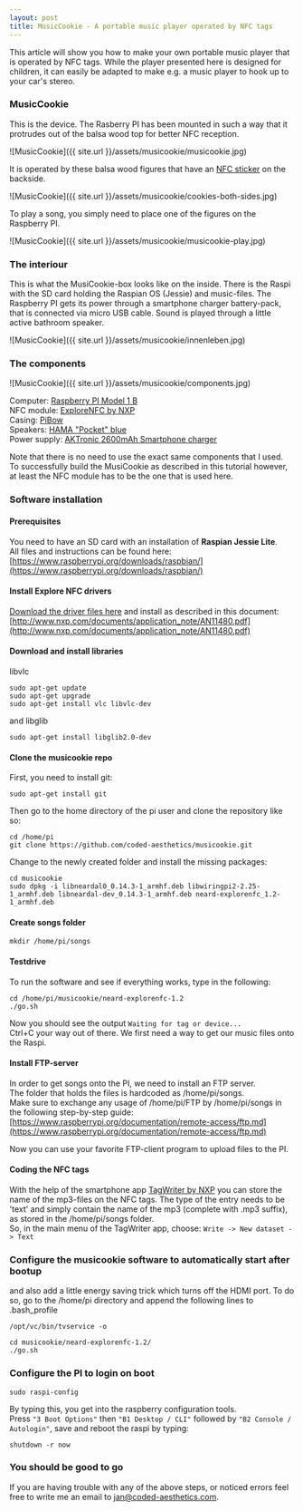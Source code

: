 ```yaml
---
layout: post
title: MusicCookie - A portable music player operated by NFC tags
---
```


<div class="message">
  This article will show you how to make your own portable music player that is operated by NFC tags. 
  While the player presented here is designed for children, it can easily be adapted 
  to make e.g. a music player to hook up to your car's stereo.
</div>

### MusicCookie

This is the device. The Rasberry PI has been mounted in such a way that it protrudes out of the balsa wood top for better NFC reception. 

![MusicCookie]({{ site.url }}/assets/musicookie/musicookie.jpg)

It is operated by these balsa wood figures that have an [NFC sticker](https://www.amazon.de/Tags-Sticker-NTAG213-Circus-168Byte/dp/B00BTKAI7U/ref=sr_1_4?ie=UTF8&qid=1478949107&sr=8-4&keywords=nfc+tags) on the backside.

![MusicCookie]({{ site.url }}/assets/musicookie/cookies-both-sides.jpg)

To play a song, you simply need to place one of the figures on the Raspberry PI. 

![MusicCookie]({{ site.url }}/assets/musicookie/musicookie-play.jpg)

### The interiour

This is what the MusiCookie-box looks like on the inside. There is the Raspi with the SD card holding the Raspian OS (Jessie) and music-files. 
The Raspberry PI gets its power through a smartphone charger battery-pack, that is connected via micro USB cable. Sound is played through a little active bathroom speaker.  

![MusicCookie]({{ site.url }}/assets/musicookie/innenleben.jpg)

### The components

![MusicCookie]({{ site.url }}/assets/musicookie/components.jpg)

Computer: [Raspberry PI Model 1 B](https://www.raspberrypi.org/products/model-b/)   
NFC module: [ExploreNFC by NXP](http://www.exp-tech.de/en/nxp-explore-nfc-fuer-raspberry-pi?___from_store=de)   
Casing: [PiBow](http://www.avc-shop.de/epages/64272905.sf/de_DE/?ObjectPath=/Shops/64272905/Products/PiBow)   
Speakers: [HAMA "Pocket" blue](https://www.hama.com/00139602/hama-pocket-mobile-speaker-blue)   
Power supply: [AKTronic 2600mAh Smartphone charger](https://www.otto.de/p/ak-tronic-powerbank-2-600-mah-567325052/#variationId=-28974452)   


Note that there is no need to use the exact same components that I used. 
To successfully build the MusiCookie as described in this tutorial however, at least the NFC module has to be the one that is used here.

### Software installation

#### Prerequisites

You need to have an SD card with an installation of **Raspian Jessie Lite**.   
All files and instructions can be found here: [https://www.raspberrypi.org/downloads/raspbian/](https://www.raspberrypi.org/downloads/raspbian/)

#### Install Explore NFC drivers
[Download the driver files here](https://www.nxp.com/webapp/sps/download/license.jsp?colCode=SW282816&appType=file1&location=null&DOWNLOAD_ID=null)
and install as described in this document: [http://www.nxp.com/documents/application_note/AN11480.pdf](http://www.nxp.com/documents/application_note/AN11480.pdf)

#### Download and install libraries

libvlc
```shell
sudo apt-get update   
sudo apt-get upgrade   
sudo apt-get install vlc libvlc-dev   
```

and libglib
```shell
sudo apt-get install libglib2.0-dev
```

#### Clone the musicookie repo
First, you need to install git:   
```shell
sudo apt-get install git
```
Then go to the home directory of the pi user and clone the repository like so:
```shell
cd /home/pi
git clone https://github.com/coded-aesthetics/musicookie.git
```
Change to the newly created folder and install the missing packages:
```shell
cd musicookie
sudo dpkg -i libneardal0_0.14.3-1_armhf.deb libwiringpi2-2.25-1_armhf.deb libneardal-dev_0.14.3-1_armhf.deb neard-explorenfc_1.2-1_armhf.deb
```

#### Create songs folder

```shell
mkdir /home/pi/songs
```

#### Testdrive

To run the software and see if everything works, type in the following:  
```shell
cd /home/pi/musicookie/neard-explorenfc-1.2
./go.sh
```
Now you should see the output `Waiting for tag or device...`  
Ctrl+C your way out of there. We first need a way to get our music files onto the Raspi.

#### Install FTP-server
In order to get songs onto the PI, we need to install an FTP server.  
The folder that holds the files is hardcoded as /home/pi/songs.  
Make sure to exchange any usage of /home/pi/FTP by /home/pi/songs in the following step-by-step guide:  
[https://www.raspberrypi.org/documentation/remote-access/ftp.md](https://www.raspberrypi.org/documentation/remote-access/ftp.md)

Now you can use your favorite FTP-client program to upload files to the PI.  

#### Coding the NFC tags

With the help of the smartphone app [TagWriter by NXP](https://play.google.com/store/apps/details?id=com.nxp.nfc.tagwriter&hl=de) you can store the name of the mp3-files on the NFC tags.
The type of the entry needs to be 'text' and simply contain the name of the mp3 (complete with .mp3 suffix), as stored in the /home/pi/songs folder.   
So, in the main menu of the TagWriter app, choose: `Write -> New dataset -> Text`

### Configure the musicookie software to automatically start after bootup

and also add a little energy saving trick which turns off the HDMI port.
To do so, go to the /home/pi directory and append the following lines to .bash_profile 
    
    /opt/vc/bin/tvservice -o
    
    cd musicookie/neard-explorenfc-1.2/
    ./go.sh

### Configure the PI to login on boot

```
sudo raspi-config
```
By typing this, you get into the raspberry configuration tools.   
Press `"3 Boot Options"` then `"B1 Desktop / CLI"` followed by `"B2 Console / Autologin"`, save and reboot the raspi by typing:
```
shutdown -r now
```

### You should be good to go

If you are having trouble with any of the above steps, or noticed errors feel free to write me an email to jan@coded-aesthetics.com.